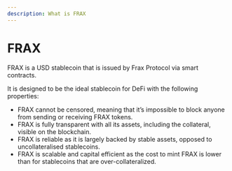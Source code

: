 ```yaml
---
description: What is FRAX
---
```


# FRAX

FRAX is a USD stablecoin that is issued by Frax Protocol via smart contracts.

It is designed to be the ideal stablecoin for DeFi with the following properties:

* FRAX cannot be censored, meaning that it’s impossible to block anyone from sending or receiving FRAX tokens.
* FRAX is fully transparent with all its assets, including the collateral, visible on the blockchain.
* FRAX is reliable as it is largely backed by stable assets, opposed to uncollateralised stablecoins.
* FRAX is scalable and capital efficient as the cost to mint FRAX is lower than for stablecoins that are over-collateralized.
